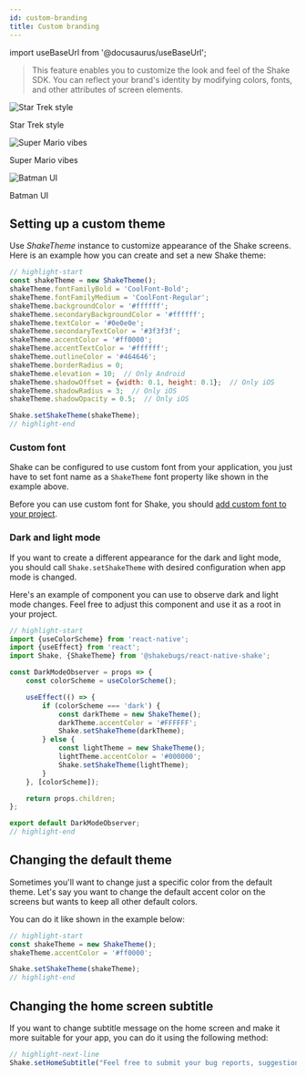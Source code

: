 ```yaml
---
id: custom-branding
title: Custom branding
---
```

import useBaseUrl from '@docusaurus/useBaseUrl';

> This feature enables you to customize the look and feel of the Shake SDK. You can reflect your brand's identity by modifying colors, fonts, and other attributes of screen elements.

<div class="imagesList">
    <div>
        <img src="/docs/img/custom-branding-example-1@2x.png" alt="Star Trek style"/>
        <p>Star Trek style</p>
    </div>
	<div>
        <img src="/docs/img/custom-branding-example-2@2x.png" alt="Super Mario vibes"/>
        <p>Super Mario vibes</p>
    </div>
	<div>
        <img src="/docs/img/custom-branding-example-3@2x.png" alt="Batman UI"/>
        <p>Batman UI</p>
    </div>
</div>

## Setting up a custom theme

Use *ShakeTheme* instance to customize appearance of the Shake screens. Here is an example how you can create and set a new Shake theme:

```javascript title="App.js"
// highlight-start
const shakeTheme = new ShakeTheme();
shakeTheme.fontFamilyBold = 'CoolFont-Bold';
shakeTheme.fontFamilyMedium = 'CoolFont-Regular';
shakeTheme.backgroundColor = '#ffffff';
shakeTheme.secondaryBackgroundColor = '#ffffff';
shakeTheme.textColor = '#0e0e0e';
shakeTheme.secondaryTextColor = '#3f3f3f';
shakeTheme.accentColor = '#ff0000';
shakeTheme.accentTextColor = '#ffffff';
shakeTheme.outlineColor = '#464646';
shakeTheme.borderRadius = 0;
shakeTheme.elevation = 10;  // Only Android
shakeTheme.shadowOffset = {width: 0.1, height: 0.1};  // Only iOS
shakeTheme.shadowRadius = 3;  // Only iOS
shakeTheme.shadowOpacity = 0.5;  // Only iOS

Shake.setShakeTheme(shakeTheme);
// highlight-end
```

### Custom font

Shake can be configured to use custom font from your application, 
you just have to set font name as a `ShakeTheme` font property like shown in the example above.

Before you can use custom font for Shake, you should [add custom font to your project](https://blog.logrocket.com/adding-custom-fonts-react-native/).

### Dark and light mode

If you want to create a different appearance for the dark and light mode, you should call `Shake.setShakeTheme` with desired configuration when app mode is changed.

Here's an example of component you can use to observe dark and light mode changes.
Feel free to adjust this component and use it as a root in your project.

```javascript title="DarkModeObserver.js"
// highlight-start
import {useColorScheme} from 'react-native';
import {useEffect} from 'react';
import Shake, {ShakeTheme} from '@shakebugs/react-native-shake';

const DarkModeObserver = props => {
    const colorScheme = useColorScheme();

    useEffect(() => {
        if (colorScheme === 'dark') {
            const darkTheme = new ShakeTheme();
            darkTheme.accentColor = '#FFFFFF';
            Shake.setShakeTheme(darkTheme);
        } else {
            const lightTheme = new ShakeTheme();
            lightTheme.accentColor = '#000000';
            Shake.setShakeTheme(lightTheme);
        }
    }, [colorScheme]);

    return props.children;
};

export default DarkModeObserver;
// highlight-end
```

## Changing the default theme

Sometimes you'll want to change just a specific color from the default theme.
Let's say you want to change the default accent color on the screens but wants to keep all other default colors.

You can do it like shown in the example below:

```javascript title="App.js"
// highlight-start
const shakeTheme = new ShakeTheme();
shakeTheme.accentColor = '#ff0000';

Shake.setShakeTheme(shakeTheme);
// highlight-end
```

## Changing the home screen subtitle

If you want to change subtitle message on the home screen and make it more suitable for your app,
you can do it using the following method:

```javascript title="App.js"
// highlight-next-line
Shake.setHomeSubtitle("Feel free to submit your bug reports, suggestions and questions to us.");
```
